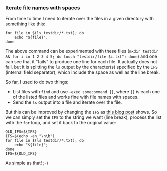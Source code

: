 ### Iterate file names with spaces

From time to time I need to iterate over the files in a given directory with something like this:
```
for file in $(ls testdir/*.txt); do 
    echo "${file}"; 
done
```

The above command can be experimented with these files (`mkdir testdir && for i in 1 2 3 4 5; do touch "testdir/file $i.txt"; done`) and one can see that it "fails" to produce one line for each file. It actually does not fail, but it is splitting the `ls` output by the character(s) specified by the `IFS` (internal field separator), which include the space as well as the line break.

So far, I used to do two things:
- List files with `find` and use `-exec somecommand {}`, where `{}` is each one of the listed files and works fine with file names with spaces.
- Send the `ls` output into a file and iterate over the file.
    
But this can be improved by changing the `IFS` as [this blog post](https://www.cyberciti.biz/tips/handling-filenames-with-spaces-in-bash.html) shows. So we can simply set the `IFS` to the string we want (line break), process the list with the `for` loop, and set it back to the original value:

```
OLD_IFS=${IFS}
IFS=$(echo -en "\n\b")
for file in $(ls testdir/*.txt); do 
    echo "${file}"; 
done
IFS=${OLD_IFS}
```

As simple as that! ;-)
